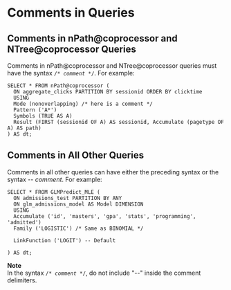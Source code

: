 <html><head></head><body id="fds1532101929996"><h1 class="title topictitle1" id="ariaid-title1">Comments in Queries</h1><div class="body refbody"><div class="section" id="fds1532101929996__section_hlt_nhh_sgb">
<h2 class="title sectiontitle">Comments in nPath@coprocessor and NTree@coprocessor Queries</h2>
<p class="p">Comments in nPath@coprocessor and NTree@coprocessor queries must have the syntax <code class="ph codeph">/* <var class="keyword varname">comment</var> */</code>. For example:</p><pre class="pre codeblock" xml:space="preserve"><code>SELECT * FROM nPath@coprocessor (
  ON aggregate_clicks PARTITION BY sessionid ORDER BY clicktime
  USING
  Mode (nonoverlapping) <span>/* here is a comment */</span>
  Pattern ('A*')
  Symbols (TRUE AS A)
  Result (FIRST (sessionid OF A) AS sessionid, Accumulate (pagetype OF A) AS path)
) AS dt;</code></pre></div><div class="section" id="fds1532101929996__section_bpl_g3h_sgb">
<h2 class="title sectiontitle">Comments in All Other Queries</h2>
<p class="p">Comments in all other queries can have either the preceding syntax or the syntax -- <var class="keyword varname">comment</var>. For example:</p><pre class="pre codeblock" xml:space="preserve"><code>SELECT * FROM GLMPredict_MLE (
  ON admissions_test PARTITION BY ANY
  ON glm_admissions_model AS Model DIMENSION
  USING
  Accumulate ('id', 'masters', 'gpa', 'stats', 'programming', 'admitted')
  Family ('LOGISTIC') <span>/* Same as BINOMIAL */
</span>
  LinkFunction ('LOGIT') <span>-- Default
</span>
) AS dt;</code></pre><div class="note note" id="fds1532101929996__note_N1004C_N10049_N10010_N10001"><span><b>Note</b></span><div class="notebody">In the syntax <code class="ph codeph">/* <var class="keyword varname">comment</var> */</code>, do not include "--" inside the comment delimiters.</div></div></div></div></body></html>
